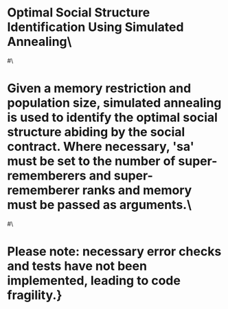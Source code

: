 # Optimal Social Structure Identification Using Simulated Annealing\
#\
# Given a memory restriction and population size, simulated annealing is used to identify the optimal social structure abiding by the social contract. Where necessary, 'sa' must be set to the number of super-rememberers and super-rememberer ranks and memory must be passed as arguments.\
#\
# Please note: necessary error checks and tests have not been implemented, leading to code fragility.}
